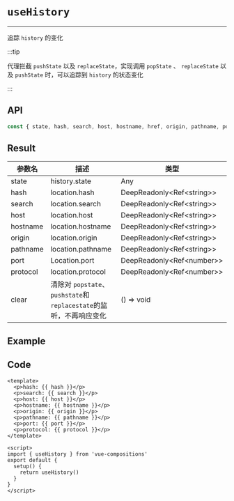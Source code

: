 # `useHistory`

---

追踪 `history` 的变化

:::tip

代理拦截 `pushState` 以及 `replaceState`，实现调用 `popState` 、 `replaceState` 以及 `pushState` 时，可以追踪到 `history` 的状态变化

:::

## API

```typescript
const { state, hash, search, host, hostname, href, origin, pathname, port, protocol, clear } = useHistory()
```

## Result

| 参数名   | 描述                                                               | 类型                        |
| -------- | ------------------------------------------------------------------ | --------------------------- |
| state    | history.state                                                      | Any                         |
| hash     | location.hash                                                      | DeepReadonly<Ref\<string\>> |
| search   | location.search                                                    | DeepReadonly<Ref\<string\>> |
| host     | location.host                                                      | DeepReadonly<Ref\<string\>> |
| hostname | location.hostname                                                  | DeepReadonly<Ref\<string\>> |
| origin   | location.origin                                                    | DeepReadonly<Ref\<string\>> |
| pathname | location.pathname                                                  | DeepReadonly<Ref\<string\>> |
| port     | Location.port                                                      | DeepReadonly<Ref\<number\>> |
| protocol | location.protocol                                                  | DeepReadonly<Ref\<number\>> |
| clear    | 清除对 `popstate`、`pushstate`和`replacestate`的监听，不再响应变化 | () => void                  |

## Example

<UseHistory/>

## Code

```vue
<template>
  <p>hash: {{ hash }}</p>
  <p>search: {{ search }}</p>
  <p>host: {{ host }}</p>
  <p>hostname: {{ hostname }}</p>
  <p>origin: {{ origin }}</p>
  <p>pathname: {{ pathname }}</p>
  <p>port: {{ port }}</p>
  <p>protocol: {{ protocol }}</p>
</template>

<script>
import { useHistory } from 'vue-compositions'
export default {
  setup() {
    return useHistory()
  }
}
</script>
```
